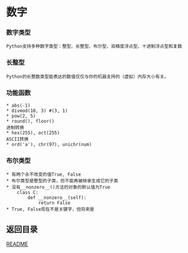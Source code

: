 数字
============================

### 数字类型

    Python支持多种数字类型：整型、长整型、布尔型、双精度浮点型、十进制浮点型和复数

### 长整型
    Python的长整数类型能表达的数值仅仅与你的机器支持的（虚拟）内存大小有关。

### 功能函数
    * abs(-1)
    * divmod(10, 3) #(3, 1)
    * pow(2, 5)
	* round(), floor()
	进制转换
	* hex(255), oct(255)
	ASCII转换
	* ord('a'), chr(97), unichr(num)

### 布尔类型
    * 有两个永不改变的值True, False
    * 布尔类型是整型的子类，但不能再被继承生成它的子类
    * 没有__nonzero__()方法的对象的默认值为True
        class C:
            def __nonzero__(self):
                return False
    * True, False现在不是关键字，但将来是


## 返回目录
[README](README.md)